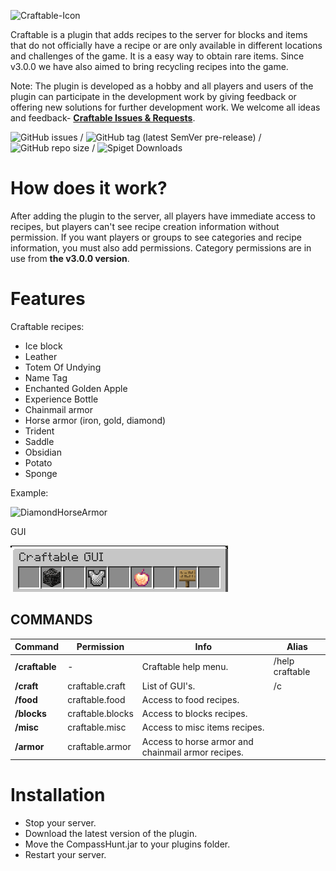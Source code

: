 ![Craftable-Icon](https://i.imgur.com/T7gUDEl.png)

Craftable is a plugin that adds recipes to the server for blocks and items that do not officially have a recipe or are only available in different locations and challenges of the game. It is a easy way to obtain rare items. Since v3.0.0 we have also aimed to bring recycling recipes into the game.

Note: The plugin is developed as a hobby and all players and users of the plugin can participate in the development work by giving feedback or offering new solutions for further development work. We welcome all ideas and feedback- **[Craftable Issues & Requests](https://github.com/RobiOfficial/Craftable/issues)**.

![GitHub issues](https://img.shields.io/github/issues/RobiOfficial/Craftable) / ![GitHub tag (latest SemVer pre-release)](https://img.shields.io/github/v/tag/RobiOfficial/Craftable) / ![GitHub repo size](https://img.shields.io/github/repo-size/RobiOfficial/Craftable) / ![Spiget Downloads](https://img.shields.io/spiget/downloads/107173)

# How does it work?
After adding the plugin to the server, all players have immediate access to recipes, but players can't see recipe creation information without permission. If you want players or groups to see categories and recipe information, you must also add permissions. Category permissions are in use from **the v3.0.0 version**.

# Features
Craftable recipes:  
- Ice block
- Leather
- Totem Of Undying
- Name Tag
- Enchanted Golden Apple
- Experience Bottle
- Chainmail armor
- Horse armor (iron, gold, diamond)  
- Trident
- Saddle
- Obsidian
- Potato
- Sponge


Example:  

![DiamondHorseArmor](https://i.imgur.com/zGmcUWE.png)

GUI  

![CraftableGUI](https://github.com/RobiOfficial/Craftable/blob/main/GUI/CraftableGUIv3.PNG?raw=true)

## **COMMANDS**  
| Command | Permission | Info | Alias |
|---------|------------|------|-------|
| **/craftable** | - | Craftable help menu. | /help craftable |
| **/craft** | craftable.craft | List of GUI's. | /c |
| **/food** | craftable.food | Access to food recipes. | |
| **/blocks** | craftable.blocks | Access to blocks recipes. | |
| **/misc** | craftable.misc | Access to misc items recipes. | |
| **/armor** | craftable.armor | Access to horse armor and chainmail armor recipes. | |

# Installation
- Stop your server.
- Download the latest version of the plugin.
- Move the CompassHunt.jar to your plugins folder.
- Restart your server.
